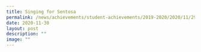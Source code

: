 ```yaml
---
title: Singing for Sentosa
permalink: /news/achievements/student-achievements/2019-2020/2020/11/29/singing-for-sentosa/
date: 2020-11-30
layout: post
description: ""
image: ""
---
```

